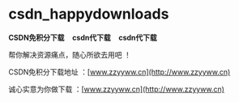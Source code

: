 # csdn_happydownloads
<b>CSDN免积分下载</b>&nbsp;&nbsp;&nbsp;&nbsp;<b>csdn代下载</b>&nbsp;&nbsp;&nbsp;&nbsp;<b>csdn代下载</b>

帮你解决资源痛点，随心所欲去用吧 ！  

CSDN免积分下载地址 ：[www.zzyyww.cn](http://www.zzyyww.cn)  

诚心实意为你做下载 ：[www.zzyyww.cn](http://www.zzyyww.cn)
